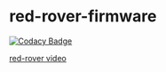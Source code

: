 # red-rover-firmware

[![Codacy Badge](https://api.codacy.com/project/badge/Grade/0ab9eeb900b44ade8b8131eeec46bd4d)](https://www.codacy.com/app/snakes-in-the-box/red-rover-firmware?utm_source=github.com&utm_medium=referral&utm_content=sonyccd/red-rover-firmware&utm_campaign=badger)


[red-rover video](https://goo.gl/photos/JA2Bs3yQsVTDEGhz6)
